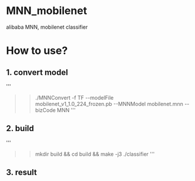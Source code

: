 # MNN_mobilenet
alibaba MNN, mobilenet classifier
# **How to use?**
## 1. convert model
'''
>> ./MNNConvert -f TF --modelFile mobilenet_v1_1.0_224_frozen.pb --MNNModel mobilenet.mnn --bizCode MNN
'''
## 2. build
'''
>> mkdir build && cd build && make -j3
>> ./classifier
'''
## 3. result
